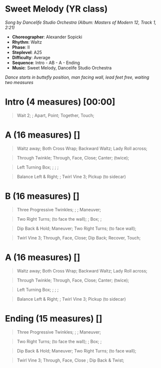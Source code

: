 # Sweet Melody (YR class)
*Song by Dancelife Studio Orchestra (Album: Masters of Modern 12, Track 1, 2:21)*

* **Choreographer**: Alexander Sopicki
* **Rhythm**: Waltz
* **Phase**: II
* **Steplevel**: A25
* **Difficulty**: Average
* **Sequence**: Intro - AB - A - Ending
* **Music**: Sweet Melody, Dancelife Studio Orchestra

*Dance starts in buttefly position, man facing wall, lead feet free, waiting two measures*

# Intro (4 measures) [00:00]

> Wait 2; ; Apart, Point; Together, Touch;

# A (16 measures) []

> Waltz away; Both Cross Wrap; Backward Waltz; Lady Roll across;

> Through Twinkle; Through, Face, Close; Canter; (twice);

> Left Turning Box; ; ; ;

> Balance Left & Right; ; Twirl Vine 3; Pickup (to sidecar)

# B (16 measures) []

> Three Progressive Twinkles; ; ; Maneuver;

> Two Right Turns; (to face the wall); ; Box; ;

> Dip Back & Hold; Maneuver; Two Right Turns; (to face wall);

> Twirl Vine 3; Through, Face, Close; Dip Back; Recover, Touch;

# A (16 measures) []

> Waltz away; Both Cross Wrap; Backward Waltz; Lady Roll across;

> Through Twinkle; Through, Face, Close; Canter; (twice);

> Left Turning Box; ; ; ;

> Balance Left & Right; ; Twirl Vine 3; Pickup (to sidecar)

# Ending (15 measures) []

> Three Progressive Twinkles; ; ; Maneuver;

> Two Right Turns; (to face the wall); ; Box; ;

> Dip Back & Hold; Maneuver; Two Right Turns; (to face wall);

> Twirl Vine 3; Through, Face, Close ; Dip Back & Twist;
